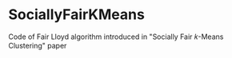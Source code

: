# SociallyFairKMeans
Code of Fair Lloyd algorithm introduced in "Socially Fair 𝑘-Means Clustering" paper
